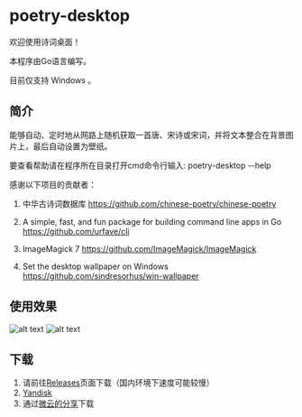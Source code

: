 # poetry-desktop

欢迎使用诗词桌面！

本程序由Go语言编写。

目前仅支持 Windows 。

## 简介
能够自动、定时地从网路上随机获取一首唐、宋诗或宋词，并将文本整合在背景图片上，最后自动设置为壁纸。

要查看帮助请在程序所在目录打开cmd命令行输入: poetry-desktop --help

感谢以下项目的贡献者：

1. 中华古诗词数据库
https://github.com/chinese-poetry/chinese-poetry

2. A simple, fast, and fun package for building command line apps in Go
https://github.com/urfave/cli

3. ImageMagick 7
https://github.com/ImageMagick/ImageMagick

4. Set the desktop wallpaper on Windows
https://github.com/sindresorhus/win-wallpaper

## 使用效果
![alt text][3]
![alt text][4]

## 下载
1. 请前往[Releases][0]页面下载（国内环境下速度可能较慢）
2. [Yandisk][2]
3. 通过[微云的分享][1]下载

[0]: https://github.com/okcy1016/poetry-desktop/releases
[1]: https://share.weiyun.com/5jXyJe9
[2]: https://yadi.sk/d/P6JTIwhD3VTjv5
[3]: http://128.199.227.220:8003/Temp/Screenshot%20from%202018-05-06%2021-26-24.png
[4]: http://128.199.227.220:8003/Temp/Screenshot%20from%202018-05-06%2021-34-58.png
